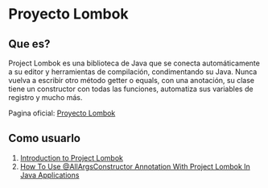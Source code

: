 # Proyecto Lombok

## Que es?
Project Lombok es una biblioteca de Java que se conecta automáticamente a su editor y herramientas de compilación, condimentando su Java.
Nunca vuelva a escribir otro método getter o equals, con una anotación, su clase tiene un constructor con todas las funciones, automatiza sus variables de registro y mucho más.

Pagina oficial: [Proyecto Lombok](https://projectlombok.org/)

## Como usuarlo

1. [Introduction to Project Lombok](https://www.baeldung.com/intro-to-project-lombok)
2. [How To Use @AllArgsConstructor Annotation With Project Lombok In Java Applications](http://stevenmwesigwa.com/tutorials/project-lombok/8/how-to-use-allargsconstructor-annotation-with-project-lombok-in-java-applicat)
